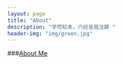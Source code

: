 ```yaml
---
layout: page
title: "About"
description: "学苟知本，六经皆我注脚 "
header-img: "img/green.jpg"
---
```


###[About Me](http://www-scf.usc.edu/~yangpinz/Resume/AllanZheng.pdf)









